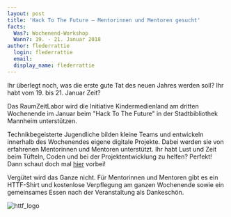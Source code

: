 ```yaml
---
layout: post
title: 'Hack To The Future – Mentorinnen und Mentoren gesucht'
facts:
  Was?: Wochenend-Workshop
  Wann?: 19. - 21. Januar 2018
author: flederrattie
  login: flederrattie
  email: 
  display_name: flederrattie
---
```


Ihr überlegt noch, was die erste gute Tat des neuen Jahres werden soll? Ihr habt vom 19. bis 21. Januar Zeit? <br>

Das RaumZeitLabor wird die Initiative Kindermedienland am dritten Wochenende im Januar beim "Hack To The Future" in der Stadtbibliothek Mannheim unterstützen.

Technikbegeisterte Jugendliche bilden kleine Teams und entwickeln innerhalb des Wochenendes eigene digitale Projekte. Dabei werden sie von erfahrenen Mentorinnen und Mentoren unterstützt. Ihr habt Lust und Zeit beim Tüfteln, Coden und bei der Projektentwicklung zu helfen? Perfekt! Dann schaut doch mal [hier](https://www.hacktothefuture.de/de/startseite/mentorin-werden/) vorbei!

Vergütet wird das Ganze nicht. Für Mentorinnen und Mentoren gibt es ein HTTF-Shirt und kostenlose Verpflegung am ganzen Wochenende sowie ein gemeinsames Essen nach der Veranstaltung als Dankeschön.

![httf_logo](/assets/httf_logo.jpg)
